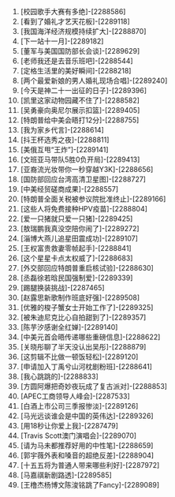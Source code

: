 
1. [校园歌手大赛有多绝]-[2288586]
1. [看到了婚礼才艺天花板]-[2289118]
1. [我国海洋经济规模持续扩大]-[2288870]
1. [下一站十一月]-[2289182]
1. [董军与美国国防部长会谈]-[2289629]
1. [老师我还是去音乐班吧]-[2288544]
1. [定格生活里的美好瞬间]-[2288218]
1. [两个最爱新娘的男人婚礼现场合唱]-[2289240]
1. [今天是神二十一出征的日子]-[2289396]
1. [凯里这家动物园藏不住了]-[2288582]
1. [吴勇豪向奥尼尔展示扣篮]-[2289405]
1. [特朗普给中美会晤打12分]-[2288755]
1. [我为家乡代言]-[2288614]
1. [抖王杯选秀之夜]-[2288811]
1. [美俄互甩“王炸”]-[2289141]
1. [文班亚马带队5胜0负开局]-[2289413]
1. [亚裔流光妆带你一秒穿越Y3K]-[2288656]
1. [国防部回应台湾高清卫星图]-[2288727]
1. [中美经贸磋商成果]-[2288557]
1. [特朗普全面关税被参议院批准终止]-[2289166]
1. [这些人将免费接种HPV疫苗]-[2288804]
1. [爱一只猪就只爱一只猪]-[2289425]
1. [敖瑞鹏我真没空陪你闹了]-[2289272]
1. [淄博大燕儿追星田震成功]-[2289107]
1. [王权富贵救妻零帧起手]-[2288841]
1. [这个星星卡点太权威了]-[2288683]
1. [外交部回应特朗普重启核试验]-[2288630]
1. [丞磊徐若晗民国强制爱]-[2289339]
1. [踢腿换装挑战]-[2287465]
1. [赵露思新歌制作班底好强]-[2289508]
1. [优雅的梭子蟹女士开始工作了]-[2289325]
1. [被朱迪尼克比心自拍甜到了]-[2289357]
1. [陈芋汐感谢全红婵]-[2289140]
1. [中美元首会晤传递哪些重磅信息]-[2288622]
1. [关晓彤聊了半天没认出吴彤]-[2288879]
1. [这剪辑不比做一顿饭轻松]-[2289120]
1. [申请加入丁禹兮山河枕剧粉班]-[2288641]
1. [我心跳跳的]-[2288833]
1. [方圆阿爆把奇妙夜玩成了复古派对]-[2288853]
1. [APEC工商领导人峰会]-[2287533]
1. [白酒上市公司三季报惨淡]-[2289126]
1. [马光远谈谁会是中国的英伟达]-[2289326]
1. [用18秒让你爱上我]-[2287479]
1. [Travis Scott澳门演唱会]-[2289070]
1. [请为马未都推荐好用的中性笔]-[2288659]
1. [郭宇薇外表和嗓音的超绝反差]-[2288904]
1. [十五五将为普通人带来哪些利好]-[2287972]
1. [马嘉祺新剧路透]-[2289585]
1. [王橹杰杨博文陈浚铭跳了Fancy]-[2289089]